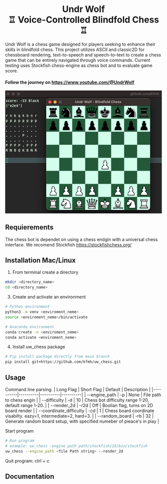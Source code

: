<h1 align="center">Undr Wolf<br>♖ Voice-Controlled Blindfold Chess ♖</h1>
Undr Wolf is a chess game designed for players seeking to enhance their skills in blindfold chess. This project utilizes ASCII and classic2D for chessboard rendering, text-to-speech and speech-to-text to create a chess game that can be entirely navigated through voice commands. Current testing uses Stockfish chess-engine as chess bot and to evaluate game score.

#### Follow the journey on https://www.youtube.com/@UndrWolf

![Image Alt text](/project_images/2023-12-04_gameplay.png "POC")


## Requierements 
The chess bot is dependet on using a chess endgin with a universal chess interface. 
We recomend Stockfish https://stockfishchess.org/

## Installation Mac/Linux
1. From terminal create a directory
```bash
mkdir <directory_name>
cd <directory_name>
``` 
3. Create and activate an environment
```bash
# Python environment
python3 -m venv <enviroment_neme>
source <enviroment_neme>/bin/activate
```
```bash
# Anaconda environment
conda create -n <enviroment_neme>
conda activate <enviroment_neme>
```
4. Install uw_chess package
```bash
# Pip install package directly from main branch
pip install git+https://github.com/kfmh/uw_chess.git
```

## Usage
Command line parsing.
| Long Flag | Short Flag | Default | Description |
|----------|----------|----------|----------|
| --engine_path           | -p   | None | File path to chess engin |
| --difficulty            | -d   | 10   | Chess bot difficulty range 1-20, default range 1-20. |
| --render_2d             | -r2d | Off  | Boolian flag, turns on 2D board render |
| --coordinate_difficulty | -cd  | 1    | Chess board coordinate visabilty. eazy=1, intermediate=2, hard=3. |
| --random_board          | -rb  | 32   | Generate random board setup, with specified numeber of pieace's in play |


Start program
```bash
# Run program
# example: uw_chess -engine_path path/stockfish/16/bin/stockfish
uw_chess --engine_path <file Path string> --render_2d 
```

Quit program: ctrl + c



## Documentation


